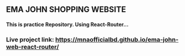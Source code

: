 ## EMA JOHN SHOPPING WEBSITE
#### This is practice Repository. Using React-Router...
### Live project link:  https://mnaofficialbd.github.io/ema-john-web-react-router/